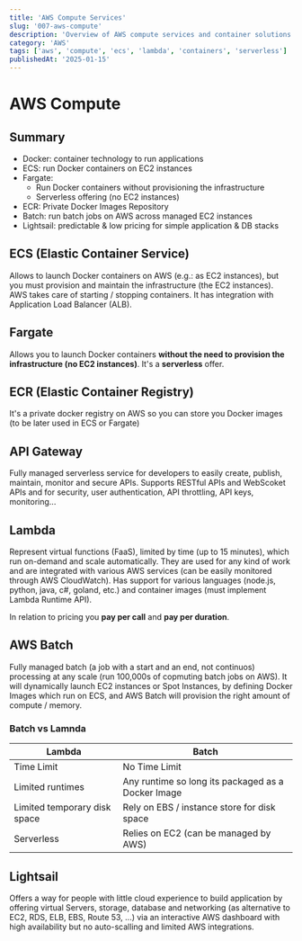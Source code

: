 ```yaml
---
title: 'AWS Compute Services'
slug: '007-aws-compute'
description: 'Overview of AWS compute services and container solutions'
category: 'AWS'
tags: ['aws', 'compute', 'ecs', 'lambda', 'containers', 'serverless']
publishedAt: '2025-01-15'
---
```


# AWS Compute

## Summary

- Docker: container technology to run applications
- ECS: run Docker containers on EC2 instances
- Fargate:
  - Run Docker containers without provisioning the infrastructure
  - Serverless offering (no EC2 instances)
- ECR: Private Docker Images Repository
- Batch: run batch jobs on AWS across managed EC2 instances
- Lightsail: predictable & low pricing for simple application & DB stacks

## ECS (Elastic Container Service)

Allows to launch Docker containers on AWS (e.g.: as EC2 instances), but you must provision and maintain the infrastructure (the EC2 instances).
AWS takes care of starting / stopping containers. It has integration with Application Load Balancer (ALB).

## Fargate

Allows you to launch Docker containers **without the need to provision the infrastructure (no EC2 instances)**. It's a **serverless** offer.

## ECR (Elastic Container Registry)

It's a private docker registry on AWS so you can store you Docker images (to be later used in ECS or Fargate)

## API Gateway

Fully managed serverless service for developers to easily create, publish, maintain, monitor and secure APIs.
Supports RESTful APIs and WebScoket APIs and for security, user authentication, API throttling, API keys, monitoring...

## Lambda

Represent virtual functions (FaaS), limited by time (up to 15 minutes), which run on-demand and scale automatically. They are used for any kind of work and are integrated with various AWS services (can be easily monitored through AWS CloudWatch). Has support for various languages (node.js, python, java, c#, goland, etc.) and container images (must implement Lambda Runtime API).

In relation to pricing you **pay per call** and **pay per duration**.

## AWS Batch

Fully managed batch (a job with a start and an end, not continuos) processing at any scale (run 100,000s of copmuting batch jobs on AWS).
It will dynamically launch EC2 instances or Spot Instances, by defining Docker Images which run on ECS, and AWS Batch will provision the right amount of compute / memory.

### Batch vs Lamnda

| Lambda                       | Batch                                              |
| ---------------------------- | -------------------------------------------------- |
| Time Limit                   | No Time Limit                                      |
| Limited runtimes             | Any runtime so long its packaged as a Docker Image |
| Limited temporary disk space | Rely on EBS / instance store for disk space        |
| Serverless                   | Relies on EC2 (can be managed by AWS)              |

## Lightsail

Offers a way for people with little cloud experience to build application by offering virtual Servers, storage, database and networking (as alternative to EC2, RDS, ELB, EBS, Route 53, ...) via an interactive AWS dashboard with high availability but no auto-scalling and limited AWS integrations.
